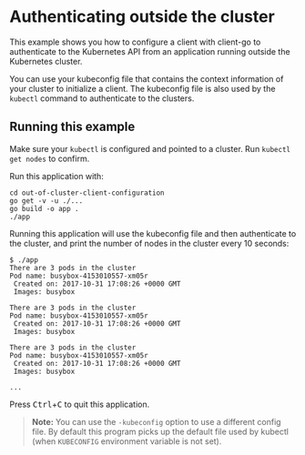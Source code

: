 # Authenticating outside the cluster

This example shows you how to configure a client with client-go to authenticate
to the Kubernetes API from an application running outside the Kubernetes
cluster.

You can use your kubeconfig file that contains the context information
of your cluster to initialize a client. The kubeconfig file is also used
by the `kubectl` command to authenticate to the clusters.

## Running this example

Make sure your `kubectl` is configured and pointed to a cluster. Run
`kubectl get nodes` to confirm.

Run this application with:

    cd out-of-cluster-client-configuration
    go get -v -u ./...
    go build -o app .
    ./app

Running this application will use the kubeconfig file and then authenticate to the
cluster, and print the number of nodes in the cluster every 10 seconds:

    $ ./app
    There are 3 pods in the cluster
    Pod name: busybox-4153010557-xm05r
     Created on: 2017-10-31 17:08:26 +0000 GMT
     Images: busybox 

    There are 3 pods in the cluster
    Pod name: busybox-4153010557-xm05r
     Created on: 2017-10-31 17:08:26 +0000 GMT
     Images: busybox 
 
    There are 3 pods in the cluster
    Pod name: busybox-4153010557-xm05r
     Created on: 2017-10-31 17:08:26 +0000 GMT
     Images: busybox 
 
    ...

Press <kbd>Ctrl</kbd>+<kbd>C</kbd> to quit this application.

> **Note:** You can use the `-kubeconfig` option to use a different config file. By default
this program picks up the default file used by kubectl (when `KUBECONFIG`
environment variable is not set).
